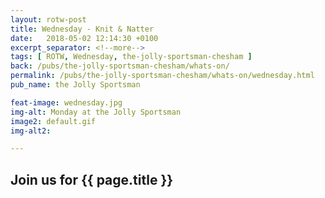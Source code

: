 ```yaml
---
layout: rotw-post
title: Wednesday - Knit & Natter
date:   2018-05-02 12:14:30 +0100
excerpt_separator: <!--more-->
tags: [ ROTW, Wednesday, the-jolly-sportsman-chesham ]
back: /pubs/the-jolly-sportsman-chesham/whats-on/
permalink: /pubs/the-jolly-sportsman-chesham/whats-on/wednesday.html
pub_name: the Jolly Sportsman

feat-image: wednesday.jpg
img-alt: Monday at the Jolly Sportsman
image2: default.gif
img-alt2:

---
```


<h2>Join us for {{ page.title }}</h2>



